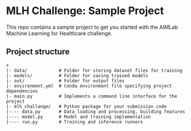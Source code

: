 # MLH Challenge: Sample Project

This repo contains a sample project to get you started with
the AIMLab Machine Learning for Healthcare challenge.

## Project structure

```
+
|- data/            # Folder for storing dataset files for training
|- models/          # Folder for saving trained models
|- out/             # Folder for output files
|- environment.yml  # Conda environment file specifying project dependencies
|- main.py          # Implements a command line interface for the project
|- mlh_challange/   # Python package for your submission code
|---- data.py       # Data loading and processing, building features
|---- model.py      # Model and training implementation
|---- run.py        # Training and inference runners
```
